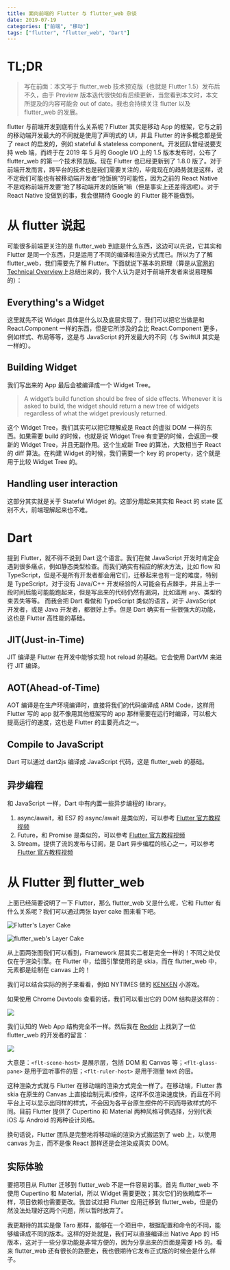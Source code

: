 ```yaml
---
title: 面向前端的 Flutter 与 flutter_web 杂谈
date: 2019-07-19
categories: ["前端", "移动"]
tags: ["flutter", "flutter_web", "Dart"]
---
```


# TL;DR

> 写在前面：本文写于 flutter_web 技术预览版（也就是 Flutter 1.5）发布后不久，由于 Preview 版本迭代很快如有后续更新，当您看到本文时，本文所提及的内容可能会 out of date。我也会持续关注 flutter 以及 flutter_web 的发展。

flutter 与前端开发到底有什么关系呢？Flutter 其实是移动 App 的框架，它与之前的移动端开发最大的不同就是使用了声明式的 UI，并且 Flutter 的许多概念都是受了 react 的启发的，例如 stateful & stateless component。开发团队曾经说要支持 web 端，而终于在 2019 年 5 月的 Google I/O 上的 1.5 版本发布时，公布了 flutter_web 的第一个技术预览版。现在 Flutter 也已经更新到了 1.8.0 版了。对于前端开发而言，跨平台的技术也是我们需要关注的，毕竟现在的趋势就是这样，说不定我们可能也有被移动端开发者“抢饭碗”的可能性，因为之前的 React Native 不是戏称前端开发要“抢了移动端开发的饭碗”嘛（但是事实上还差得远呢）。对于 React Native 没做到的事，我会很期待 Google 的 Flutter 能不能做到。

# 从 flutter 说起

可能很多前端更关注的是 flutter_web 到底是什么东西，这边可以先说，它其实和 Flutter 是同一个东西，只是运用了不同的编译和渲染方式而已。所以为了了解 flutter_web，我们需要先了解 Flutter。下面就说下基本的原理（算是从[官网的 Technical Overview](https://flutter.dev/docs/resources/technical-overview)上总结出来的，我个人认为是对于前端开发者来说易理解的）：

## Everything's a Widget

这里就先不说 Widget 具体是什么以及底层实现了，我们可以把它当做是和 React.Component 一样的东西，但是它所涉及的会比 React.Component 更多，例如样式、布局等等，这是与 JavaScript 的开发最大的不同（与 SwiftUI 其实是一样的）。

## Building Widget

我们写出来的 App 最后会被编译成一个 Widget Tree。

> A widget’s build function should be free of side effects. Whenever it is asked to build, the widget should return a new tree of widgets regardless of what the widget previously returned.

这个 Widget Tree，我们其实可以把它理解成是 React 的虚拟 DOM 一样的东西。如果需要 build 的时候，也就是说 Widget Tree 有变更的时候，会返回一棵新的 Widget Tree，并且无副作用。这个生成新 Tree 的算法，大致相当于 React 的 diff 算法。在构建 Widget 的时候，我们需要一个 key 的 property，这个就是用于比较 Widget Tree 的。

## Handling user interaction

这部分其实就是关于 Stateful Widget 的。这部分用起来其实和 React 的 state 区别不大，前端理解起来也不难。

# Dart

提到 Flutter，就不得不说到 Dart 这个语言。我们在做 JavaScript 开发时肯定会遇到很多痛点，例如静态类型检查。而我们确实有相应的解决方法，比如 flow 和 TypeScript，但是不是所有开发者都会用它们，迁移起来也有一定的难度，特别是 TypeScript，对于没有 Java/C++ 开发经验的人可能会有点棘手，并且上手一段时间后能可能能跑起来，但是写出来的代码仍然有漏洞，比如滥用 `any`、类型约束丢失等等。
而我会把 Dart 看做和 TypeScript 类似的语言，对于 JavaScript 开发者，或是 Java 开发者，都很好上手。但是 Dart 确实有一些很强大的功能，这也是 Flutter 高性能的基础。

## JIT(Just-in-Time)

JIT 编译是 Flutter 在开发中能够实现 hot reload 的基础。它会使用 DartVM 来进行 JIT 编译。

## AOT(Ahead-of-Time)

AOT 编译是在生产环境编译时，直接将我们的代码编译成 ARM Code，这样用 Flutter 写的 app 就不像用其他框架写的 app 那样需要在运行时编译，可以极大提高运行的速度，这也是 Flutter 的主要亮点之一。

## Compile to JavaScript

Dart 可以通过 dart2js 编译成 JavaScript 代码，这是 flutter_web 的基础。

## 异步编程

和 JavaScript 一样，Dart 中有内置一些异步编程的 library。

1. async/await，和 ES7 的 async/await 是类似的，可以参考 [Flutter 官方教程视频](https://www.youtube.com/watch?v=SmTCmDMi4BY)
2. Future，和 Promise 是类似的，可以参考 [Flutter 官方教程视频](https://www.youtube.com/watch?v=OTS-ap9_aXc)
3. Stream，提供了流的发布与订阅，是 Dart 异步编程的核心之一，可以参考 [Flutter 官方教程视频](https://www.youtube.com/watch?v=nQBpOIHE4eE)

# 从 Flutter 到 flutter_web

上面已经简要说明了一下 Flutter，那么 flutter_web 又是什么呢，它和 Flutter 有什么关系呢？我们可以通过两张 layer cake 图来看下吧。

![Flutter's Layer Cake](/images/flutter-tittle-tattle/flutter-layer-cake.png)

![flutter_web's Layer Cake](/images/flutter-tittle-tattle/flutter_web-layer-cake.png)

从上面两张图我们可以看到，Framework 层其实二者是完全一样的！不同之处仅仅在于渲染引擎。在 Flutter 中，绘图引擎使用的是 skia，而在 flutter_web 中，元素都是绘制在 canvas 上的！

我们可以结合实际的例子来看看，例如 NYTIMES 做的 [KENKEN](https://www.nytimes.com/games/prototype/kenken#/) 小游戏。

如果使用 Chrome Devtools 查看的话，我们可以看出它的 DOM 结构是这样的：

![](/images/flutter-tittle-tattle/kenken-1.png)

我们认知的 Web App 结构完全不一样。然后我在 [Reddit](https://www.reddit.com/r/FlutterDev/comments/blvrou/flutter_for_web_preview_goes_public/) 上找到了一位 flutter_web 的开发者的留言：

![](/images/flutter-tittle-tattle/kenken-2.png)

大意是：`<flt-scene-host>` 是展示层，包括 DOM 和 Canvas 等；`<flt-glass-pane>` 是用于监听事件的层；`<flt-ruler-host>` 是用于测量 text 的层。

这种渲染方式就与 Flutter 在移动端的渲染方式完全一样了。在移动端，Flutter 靠 skia 在原生的 Canvas 上直接绘制元素/控件，这样不仅渲染速度快，而且在不同平台上可以显示出同样的样式，不会因为各平台原生控件的不同而导致样式的不同。目前 Flutter 提供了 Cupertino 和 Material 两种风格可供选择，分别代表 iOS 与 Android 的两种设计风格。

换句话说，Flutter 团队是完整地将移动端的渲染方式搬运到了 web 上，以使用 canvas 为主，而不是像 React 那样还是会渲染成真实 DOM。

## 实际体验

要把项目从 Flutter 迁移到 flutter_web 不是一件容易的事。首先 flutter_web 不使用 Cupertino 和 Material，所以 Widget 需要更改；其次它们的依赖库不一样，项目依赖也需要更改。我尝试过把 Flutter 应用迁移到 flutter_web，但是仍然没法处理好这两个问题，所以暂时放弃了。

我更期待的其实是像 Taro 那样，能够在一个项目中，根据配置和命令的不同，能够编译成不同的版本。这样的好处就是，我们可以直接编译出 Native App 的 H5 版本，这对于一些分享功能是非常方便的，因为分享出来的页面是需要 H5 的。看来 flutter_web 还有很长的路要走，我也很期待它发布正式版的时候会是什么样子。
